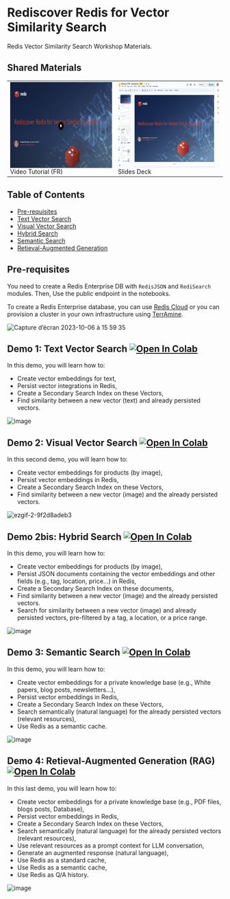 # Rediscover Redis for Vector Similarity Search
Redis Vector Similarity Search Workshop Materials.

## Shared Materials

<table>
    <tr>
        <td><a href="https://drive.google.com/file/d/1pINEMJ_WFa5gusTl4oqtDLBGg3NbTuZ7"><img src="images/Vid.png" style="float: right;" width="500" height="200"/></a> Video Tutorial (FR) </td> 
        <td width="50%"><a href="https://docs.google.com/presentation/d/1-81YCn6ORjXM9HEbLLez9I-8s6DCVq28"><img src="images/Deck.png" style="float: right;" width="500" height="200"/></a> Slides Deck </td> 
    </tr>
</table>

## Table of Contents

* [Pre-requisites](#Pre-requisites)
* [Text Vector Search](#demo-1-text-vector-search-)
* [Visual Vector Search](#demo-2-visual-vector-search-)
* [Hybrid Search](#demo-2bis-hybrid-search-)
* [Semantic Search](#demo-3-semantic-search-)
* [Retieval-Augmented Generation](#demo-4-retieval-augmented-generation-rag-)

## Pre-requisites
You need to create a Redis Enterprise DB with `RedisJSON` and `RediSearch` modules. Then, Use the public endpoint in the notebooks.

To create a Redis Enterprise database, you can use [Redis Cloud](https://app.redislabs.com/) or you can provision a cluster in your own infrastructure using [TerrAmine](https://github.com/amineelkouhen/terramine).

<img alt="Capture d’écran 2023-10-06 à 15 59 35" src="https://github.com/aelkouhen/redis-vss/assets/22400454/7c34580a-a200-4f28-89d1-4b1d77d4554e">

## Demo 1: Text Vector Search [![Open In Colab](https://colab.research.google.com/assets/colab-badge.svg)](https://colab.research.google.com/github/aelkouhen/redis-vss/blob/main/1-%20Text%20Vector%20Search.ipynb) 

In this demo, you will learn how to:
- Create vector embeddings for text,
- Persist vector integrations in Redis,
- Create a Secondary Search Index on these Vectors,
- Find similarity between a new vector (text) and already persisted vectors.

![image](https://github.com/aelkouhen/redis-vss/assets/22400454/58b95c48-8bb5-4a27-aaf4-4b104149379e)

## Demo 2: Visual Vector Search [![Open In Colab](https://colab.research.google.com/assets/colab-badge.svg)](https://colab.research.google.com/github/aelkouhen/redis-vss/blob/main/2-%20Visual%20Vector%20Search.ipynb) 

In this second demo, you will learn how to:
- Create vector embeddings for products (by image),
- Persist vector embeddings in Redis,
- Create a Secondary Search Index on these Vectors,
- Find similarity between a new vector (image) and the already persisted vectors.

![ezgif-2-9f2d8adeb3](https://github.com/aelkouhen/redis-vss/assets/22400454/b939748b-6b8d-4af7-8ef3-fd3fbd8da86a)

## Demo 2bis: Hybrid Search [![Open In Colab](https://colab.research.google.com/assets/colab-badge.svg)](https://colab.research.google.com/github/aelkouhen/redis-vss/blob/main/2bis-%20Hybrid%20Search.ipynb)

In this demo, you will learn how to:
- Create vector embeddings for products (by image),
- Persist JSON documents containing the vector embeddings and other fields (e.g., tag, location, price...) in Redis,
- Create a Secondary Search Index on these documents,
- Find similarity between a new vector (image) and the already persisted vectors.
- Search for similarity between a new vector (image) and already persisted vectors, pre-filtered by a tag, a location, or a price range.

![image](https://github.com/aelkouhen/redis-vss/assets/22400454/b4ec3ce7-2f24-4f9a-956f-da8d251bc518)

## Demo 3: Semantic Search [![Open In Colab](https://colab.research.google.com/assets/colab-badge.svg)](https://colab.research.google.com/github/aelkouhen/redis-vss/blob/main/3-%20Semantic%20Vector%20Search.ipynb)

In this demo, you will learn how to:
- Create vector embeddings for a private knowledge base (e.g., White papers, blog posts, newsletters...),
- Persist vector embeddings in Redis,
- Create a Secondary Search Index on these Vectors,
- Search semantically (natural language) for the already persisted vectors (relevant resources),
- Use Redis as a semantic cache.

![image](https://github.com/aelkouhen/redis-vss/assets/22400454/14e1c0f6-f414-4c4e-9cbe-4b2c3ed4a021)

## Demo 4: Retieval-Augmented Generation (RAG) [![Open In Colab](https://colab.research.google.com/assets/colab-badge.svg)](https://colab.research.google.com/github/aelkouhen/redis-vss/blob/main/4-%20Retrieval-Augmented%20Generation%20(RAG).ipynb)

In this last demo, you will learn how to:
- Create vector embeddings for a private knowledge base (e.g., PDF files, blogs posts, Database),
- Persist vector embeddings in Redis,
- Create a Secondary Search Index on these Vectors,
- Search semantically (natural language) for the already persisted vectors (relevant resources),
- Use relevant resources as a prompt context for LLM conversation,
- Generate an augmented response (natural language),
- Use Redis as a standard cache,
- Use Redis as a semantic cache,
- Use Redis as Q/A history.

![image](https://github.com/aelkouhen/redis-vss/assets/22400454/90897bc8-66f6-429d-8ad8-b2a8841e09ee)
